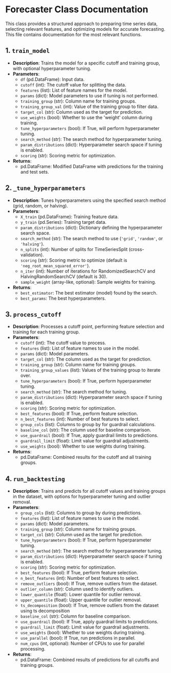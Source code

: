 # Forecaster Class Documentation

This class provides a structured approach to preparing time series data, selecting relevant features, and optimizing models for accurate forecasting. This file contains documentation for the most relevant functions.

## 1. `train_model`

- **Description**: Trains the model for a specific cutoff and training group, with optional hyperparameter tuning.
- **Parameters**:
  - `df` (pd.DataFrame): Input data.
  - `cutoff` (int): The cutoff value for splitting the data.
  - `features` (list): List of feature names for the model.
  - `params` (dict): Model parameters to use if tuning is not performed.
  - `training_group` (str): Column name for training groups.
  - `training_group_val` (int): Value of the training group to filter data.
  - `target_col` (str): Column used as the target for prediction.
  - `use_weights` (bool): Whether to use the 'weight' column during training.
  - `tune_hyperparameters` (bool): If True, will perform hyperparameter tuning.
  - `search_method` (str): The search method for hyperparameter tuning.
  - `param_distributions` (dict): Hyperparameter search space if tuning is enabled.
  - `scoring` (str): Scoring metric for optimization.
- **Returns**: 
  - pd.DataFrame: Modified DataFrame with predictions for the training and test sets.

## 2. `_tune_hyperparameters`

- **Description**: Tunes hyperparameters using the specified search method (grid, random, or halving).
- **Parameters**:
  - `X_train` (pd.DataFrame): Training feature data.
  - `y_train` (pd.Series): Training target data.
  - `param_distributions` (dict): Dictionary defining the hyperparameter search space.
  - `search_method` (str): The search method to use (`'grid'`, `'random'`, or `'halving'`).
  - `n_splits` (int): Number of splits for TimeSeriesSplit (cross-validation).
  - `scoring` (str): Scoring metric to optimize (default is `'neg_root_mean_squared_error'`).
  - `n_iter` (int): Number of iterations for RandomizedSearchCV and HalvingRandomSearchCV (default is 30).
  - `sample_weight` (array-like, optional): Sample weights for training.
- **Returns**: 
  - `best_estimator`: The best estimator (model) found by the search.
  - `best_params`: The best hyperparameters.

## 3. `process_cutoff`

- **Description**: Processes a cutoff point, performing feature selection and training for each training group.
- **Parameters**:
  - `cutoff` (int): The cutoff value to process.
  - `features` (list): List of feature names to use in the model.
  - `params` (dict): Model parameters.
  - `target_col` (str): The column used as the target for prediction.
  - `training_group` (str): Column name for training groups.
  - `training_group_values` (list): Values of the training group to iterate over.
  - `tune_hyperparameters` (bool): If True, perform hyperparameter tuning.
  - `search_method` (str): The search method for tuning.
  - `param_distributions` (dict): Hyperparameter search space if tuning is enabled.
  - `scoring` (str): Scoring metric for optimization.
  - `best_features` (bool): If True, perform feature selection.
  - `n_best_features` (int): Number of best features to select.
  - `group_cols` (list): Columns to group by for guardrail calculations.
  - `baseline_col` (str): The column used for baseline comparison.
  - `use_guardrail` (bool): If True, apply guardrail limits to predictions.
  - `guardrail_limit` (float): Limit value for guardrail adjustments.
  - `use_weights` (bool): Whether to use weights during training.
- **Returns**: 
  - pd.DataFrame: Combined results for the cutoff and all training groups.

## 4. `run_backtesting`

- **Description**: Trains and predicts for all cutoff values and training groups in the dataset, with options for hyperparameter tuning and outlier removal.
- **Parameters**:
  - `group_cols` (list): Columns to group by during predictions.
  - `features` (list): List of feature names to use in the model.
  - `params` (dict): Model parameters.
  - `training_group` (str): Column name for training groups.
  - `target_col` (str): Column used as the target for prediction.
  - `tune_hyperparameters` (bool): If True, perform hyperparameter tuning.
  - `search_method` (str): The search method for hyperparameter tuning.
  - `param_distributions` (dict): Hyperparameter search space if tuning is enabled.
  - `scoring` (str): Scoring metric for optimization.
  - `best_features` (bool): If True, perform feature selection.
  - `n_best_features` (int): Number of best features to select.
  - `remove_outliers` (bool): If True, remove outliers from the dataset.
  - `outlier_column` (str): Column used to identify outliers.
  - `lower_quantile` (float): Lower quantile for outlier removal.
  - `upper_quantile` (float): Upper quantile for outlier removal.
  - `ts_decomposition` (bool): If True, remove outliers from the dataset using ts decomposition
  - `baseline_col` (str): Column for baseline comparison.
  - `use_guardrail` (bool): If True, apply guardrail limits to predictions.
  - `guardrail_limit` (float): Limit value for guardrail adjustments.
  - `use_weights` (bool): Whether to use weights during training.
  - `use_parallel` (bool): If True, run predictions in parallel.
  - `num_cpus` (int, optional): Number of CPUs to use for parallel processing.
- **Returns**: 
  - pd.DataFrame: Combined results of predictions for all cutoffs and training groups.
